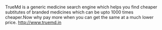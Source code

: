 TrueMd is a generic medicine search engine which helps you find cheaper subtitutes of branded medicines which can be upto 1000 times cheaper.Now why pay more when you can get the same at a much lower price.
http://www.truemd.in
 
